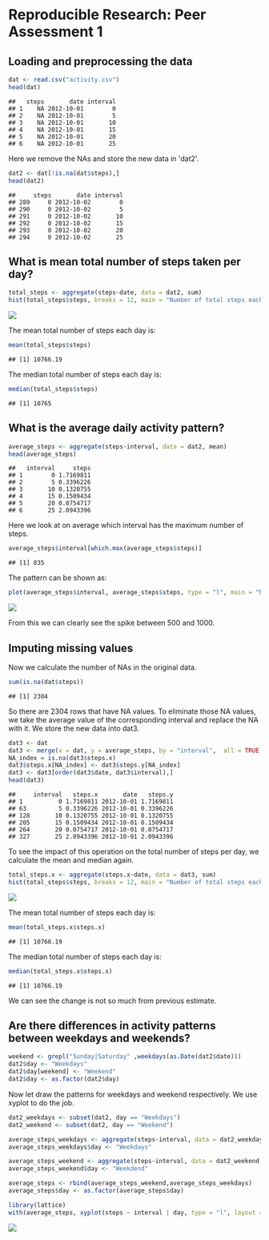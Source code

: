 # Reproducible Research: Peer Assessment 1


## Loading and preprocessing the data

```r
dat <- read.csv("activity.csv")
head(dat)
```

```
##   steps       date interval
## 1    NA 2012-10-01        0
## 2    NA 2012-10-01        5
## 3    NA 2012-10-01       10
## 4    NA 2012-10-01       15
## 5    NA 2012-10-01       20
## 6    NA 2012-10-01       25
```

Here we remove the NAs and store the new data in 'dat2'.


```r
dat2 <- dat[!is.na(dat$steps),]
head(dat2)
```

```
##     steps       date interval
## 289     0 2012-10-02        0
## 290     0 2012-10-02        5
## 291     0 2012-10-02       10
## 292     0 2012-10-02       15
## 293     0 2012-10-02       20
## 294     0 2012-10-02       25
```


## What is mean total number of steps taken per day?

```r
total_steps <- aggregate(steps~date, data = dat2, sum)
hist(total_steps$steps, breaks = 12, main = "Number of total steps each day", xlab = "Total steps")
```

![](figure/unnamed-chunk-3-1.png)<!-- -->

The mean total number of steps each day is:

```r
mean(total_steps$steps)
```

```
## [1] 10766.19
```

The median total number of steps each day is:

```r
median(total_steps$steps)
```

```
## [1] 10765
```

## What is the average daily activity pattern?

```r
average_steps <- aggregate(steps~interval, data = dat2, mean)
head(average_steps)
```

```
##   interval     steps
## 1        0 1.7169811
## 2        5 0.3396226
## 3       10 0.1320755
## 4       15 0.1509434
## 5       20 0.0754717
## 6       25 2.0943396
```

Here we look at on average which interval has the maximum number of steps.

```r
average_steps$interval[which.max(average_steps$steps)]
```

```
## [1] 835
```

The pattern can be shown as:

```r
plot(average_steps$interval, average_steps$steps, type = "l", main = "Number of average steps for each interval", xlab = "Interval", ylab = "Average steps")
```

![](figure/unnamed-chunk-8-1.png)<!-- -->

From this we can clearly see the spike between 500 and 1000.

## Imputing missing values
Now we calculate the number of NAs in the original data.


```r
sum(is.na(dat$steps))
```

```
## [1] 2304
```
So there are 2304 rows that have NA values.
To eliminate those NA values, we take the average value of the corresponding interval and replace the NA with it. We store the new data into dat3.


```r
dat3 <- dat
dat3 <- merge(x = dat, y = average_steps, by = "interval",  all = TRUE, sort = FALSE)
NA_index = is.na(dat3$steps.x)
dat3$steps.x[NA_index] <- dat3$steps.y[NA_index]
dat3 <- dat3[order(dat3$date, dat3$interval),]
head(dat3)
```

```
##     interval   steps.x       date   steps.y
## 1          0 1.7169811 2012-10-01 1.7169811
## 63         5 0.3396226 2012-10-01 0.3396226
## 128       10 0.1320755 2012-10-01 0.1320755
## 205       15 0.1509434 2012-10-01 0.1509434
## 264       20 0.0754717 2012-10-01 0.0754717
## 327       25 2.0943396 2012-10-01 2.0943396
```

To see the impact of this operation on the total number of steps per day, we calculate the mean and median again.

```r
total_steps.x <- aggregate(steps.x~date, data = dat3, sum)
hist(total_steps$steps, breaks = 12, main = "Number of total steps each day", xlab = "Total steps")
```

![](figure/unnamed-chunk-11-1.png)<!-- -->

The mean total number of steps each day is:

```r
mean(total_steps.x$steps.x)
```

```
## [1] 10766.19
```

The median total number of steps each day is:

```r
median(total_steps.x$steps.x)
```

```
## [1] 10766.19
```

We can see the change is not so much from previous estimate.

## Are there differences in activity patterns between weekdays and weekends?

```r
weekend <- grepl("Sunday|Saturday" ,weekdays(as.Date(dat2$date)))
dat2$day <- "Weekdays"
dat2$day[weekend] <- "Weekend"
dat2$day <- as.factor(dat2$day)
```

Now let draw the patterns for weekdays and weekend respectively. We use xyplot to do the job.

```r
dat2_weekdays <- subset(dat2, day == "Weekdays")
dat2_weekend <- subset(dat2, day == "Weekend")

average_steps_weekdays <- aggregate(steps~interval, data = dat2_weekdays, mean)
average_steps_weekdays$day <- "Weekdays"

average_steps_weekend <- aggregate(steps~interval, data = dat2_weekend, mean)
average_steps_weekend$day <- "Weekdend"

average_steps <- rbind(average_steps_weekend,average_steps_weekdays)
average_steps$day <- as.factor(average_steps$day)

library(lattice)
with(average_steps, xyplot(steps ~ interval | day, type = "l", layout = c(1, 2)))
```

![](figure/unnamed-chunk-15-1.png)<!-- -->







